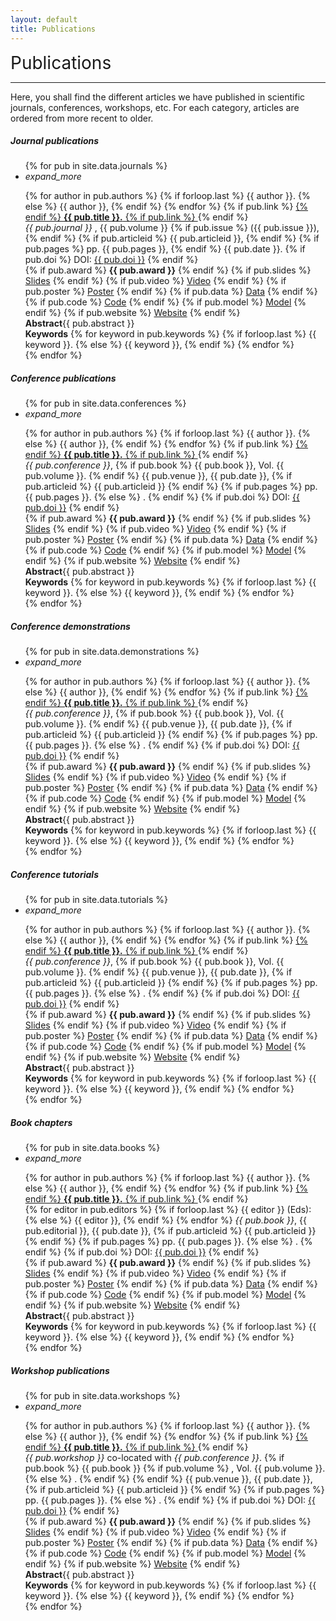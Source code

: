 ```yaml
---
layout: default
title: Publications
---
```

<div class="publications-div">
<div style="align: left; font-size:28px">Publications</div>
<hr class="solid">
<p> Here, you shall find the different articles we have published in scientific journals, conferences, workshops, etc. For each category, articles are ordered from more recent to older.</p>
<h5>Journal publications</h5>
<ul class = "collapsible">
	{% for pub in site.data.journals %}
    <li>
        <div class = "collapsible-header" style="text-align:left;"><i class="material-icons">expand_more</i>
			<p style="margin-bottom:0px">{% for author in pub.authors %}
				{% if forloop.last %}
					{{ author }}. 
				{% else %}
					{{ author }},
				{% endif %}
			{% endfor %} 
			{% if pub.link %}
				<a href="{{ pub.link }}">
			{% endif %} 
				<b>{{ pub.title }}.</b>
			{% if pub.link %}
				</a>
			{% endif %}
			<br/>
			<em> {{ pub.journal }} </em>, 
			{{ pub.volume }}
			{% if pub.issue %}
			({{ pub.issue }}),
			{% endif %}
			{% if pub.articleid %}
				{{ pub.articleid }},
			{% endif %}
			{% if pub.pages %}
				pp. {{ pub.pages }},
			{% endif %}
			{{ pub.date }}.
			{% if pub.doi %}
			DOI: <a href="{{ pub.doi }}">{{ pub.doi }}</a> 
    		{% endif %}
    		<br/>
    		{% if pub.award %}
    			<span class="award-{{pub.award_num}}"><b>{{ pub.award }}</b></span>
    		{% endif %}
    		{% if pub.slides %}
    		    <a class="pub-link" href="{{ pub.slides }}">Slides</a>
		    {% endif %}
		    {% if pub.video %}
		        <a class="pub-link" href="{{ pub.video }}">Video</a>
        	{% endif %}
        	{% if pub.poster %}
        	    <a class="pub-link" href="{{ pub.poster }}">Poster</a>
    	    {% endif %}
    	    {% if pub.data %}
    	    	<a class="pub-link" href="{{ pub.data }}">Data</a>
    	    {% endif %}
    	    {% if pub.code %}
    		    <a class="pub-link" href="{{ pub.code }}">Code</a>
    		{% endif %}
    		{% if pub.model %}
    		    <a class="pub-link" href="{{ pub.model }}">Model</a>
    		{% endif %}
    		{% if pub.website %}
    		    <a class="pub-link" href="{{ pub.website }}">Website</a>
    		{% endif %}
			</p>
		</div>
        <div class = "collapsible-body abstract">
        	<div class="abstract-text">
        		<span class="abstract-title"><b>Abstract</b></span><span>{{ pub.abstract }}</span>
        	</div>
        	<div class="abstract-text">
        		<span class="abstract-title"><b>Keywords</b></span><span>
	        	{% for keyword in pub.keywords %}
	        		{% if forloop.last %}
	        			{{ keyword }}.
	    			{% else %}
	    				{{ keyword }},
	    			{% endif %}
	    		{% endfor %}
    			</span>
    		</div>
    	</div>
    </li>
    {% endfor %}
</ul>
<h5>Conference publications</h5>
<ul class = "collapsible">
	{% for pub in site.data.conferences %}
    <li>
        <div class = "collapsible-header" style="text-align:left"><i class="material-icons">expand_more</i>
			<p style="margin-bottom:0px">{% for author in pub.authors %}
				{% if forloop.last %}
					{{ author }}. 
				{% else %}
					{{ author }},
				{% endif %}
			{% endfor %}
			{% if pub.link %}
				<a href="{{ pub.link }}">
			{% endif %} 
				<b>{{ pub.title }}.</b>
			{% if pub.link %}
				</a>
			{% endif %}
			<br/>
			<em>{{ pub.conference }}</em>,
			{% if pub.book %}
				{{ pub.book }}, Vol. {{ pub.volume }}.
			{% endif %}
			{{ pub.venue }},
			{{ pub.date }},
			{% if pub.articleid %}
				{{ pub.articleid }}
			{% endif %}
			{% if pub.pages %}
				pp. {{ pub.pages }}.
			{% else %}
			.
			{% endif %}
			{% if pub.doi %}
			DOI: <a href="{{ pub.doi }}">{{ pub.doi }}</a> 
    		{% endif %}
    		<br/>
    		{% if pub.award %}
    			<span class="award-{{pub.award_num}}"><b>{{ pub.award }}</b></span>
    		{% endif %}
    		{% if pub.slides %}
    		    <a class="pub-link" href="{{ pub.slides }}">Slides</a>
		    {% endif %}
		    {% if pub.video %}
		        <a class="pub-link" href="{{ pub.video }}">Video</a>
        	{% endif %}
        	{% if pub.poster %}
        	    <a class="pub-link" href="{{ pub.poster }}">Poster</a>
    	    {% endif %}
    	    {% if pub.data %}
    	    	<a class="pub-link" href="{{ pub.data }}">Data</a>
    	    {% endif %}
    	    {% if pub.code %}
    		    <a class="pub-link" href="{{ pub.code }}">Code</a>
    		{% endif %}
    		{% if pub.model %}
    		    <a class="pub-link" href="{{ pub.model }}">Model</a>
    		{% endif %}
    		{% if pub.website %}
    		    <a class="pub-link" href="{{ pub.website }}">Website</a>
    		{% endif %}
			</p>
		</div>
		<div class = "collapsible-body abstract">
        	<div class="abstract-text">
        		<span class="abstract-title"><b>Abstract</b></span><span>{{ pub.abstract }}</span>
        	</div>
        	<div class="abstract-text">
        		<span class="abstract-title"><b>Keywords</b></span><span>
	        	{% for keyword in pub.keywords %}
	        		{% if forloop.last %}
	        			{{ keyword }}.
	    			{% else %}
	    				{{ keyword }},
	    			{% endif %}
	    		{% endfor %}
    			</span>
    		</div>
    	</div>
    </li>
    {% endfor %}
</ul>
<h5>Conference demonstrations</h5>
<ul class = "collapsible">
	{% for pub in site.data.demonstrations %}
    <li>
        <div class = "collapsible-header" style="text-align:left"><i class="material-icons">expand_more</i>
			<p style="margin-bottom:0px">{% for author in pub.authors %}
				{% if forloop.last %}
					{{ author }}. 
				{% else %}
					{{ author }},
				{% endif %}
			{% endfor %}
			{% if pub.link %}
				<a href="{{ pub.link }}">
			{% endif %} 
				<b>{{ pub.title }}.</b>
			{% if pub.link %}
				</a>
			{% endif %}
			<br/>
			<em>{{ pub.conference }}</em>,
			{% if pub.book %}
				{{ pub.book }}, Vol. {{ pub.volume }}.
			{% endif %}
			{{ pub.venue }},
			{{ pub.date }},
			{% if pub.articleid %}
				{{ pub.articleid }}
			{% endif %}
			{% if pub.pages %}
				pp. {{ pub.pages }}.
			{% else %}
			.
			{% endif %}
			{% if pub.doi %}
			DOI: <a href="{{ pub.doi }}">{{ pub.doi }}</a> 
    		{% endif %}
    		<br/>
    		{% if pub.award %}
    			<span class="award-{{pub.award_num}}"><b>{{ pub.award }}</b></span>
    		{% endif %}
    		{% if pub.slides %}
    		    <a class="pub-link" href="{{ pub.slides }}">Slides</a>
		    {% endif %}
		    {% if pub.video %}
		        <a class="pub-link" href="{{ pub.video }}">Video</a>
        	{% endif %}
        	{% if pub.poster %}
        	    <a class="pub-link" href="{{ pub.poster }}">Poster</a>
    	    {% endif %}
    	    {% if pub.data %}
    	    	<a class="pub-link" href="{{ pub.data }}">Data</a>
    	    {% endif %}
    	    {% if pub.code %}
    		    <a class="pub-link" href="{{ pub.code }}">Code</a>
    		{% endif %}
    		{% if pub.model %}
    		    <a class="pub-link" href="{{ pub.model }}">Model</a>
    		{% endif %}
    		{% if pub.website %}
    		    <a class="pub-link" href="{{ pub.website }}">Website</a>
    		{% endif %}
			</p>
		</div>
		<div class = "collapsible-body abstract">
        	<div class="abstract-text">
        		<span class="abstract-title"><b>Abstract</b></span><span>{{ pub.abstract }}</span>
        	</div>
        	<div class="abstract-text">
        		<span class="abstract-title"><b>Keywords</b></span><span>
	        	{% for keyword in pub.keywords %}
	        		{% if forloop.last %}
	        			{{ keyword }}.
	    			{% else %}
	    				{{ keyword }},
	    			{% endif %}
	    		{% endfor %}
    			</span>
    		</div>
    	</div>
    </li>
    {% endfor %}
</ul>

<h5>Conference tutorials</h5>
<ul class = "collapsible">
	{% for pub in site.data.tutorials %}
    <li>
        <div class = "collapsible-header" style="text-align:left"><i class="material-icons">expand_more</i>
			<p style="margin-bottom:0px">{% for author in pub.authors %}
				{% if forloop.last %}
					{{ author }}. 
				{% else %}
					{{ author }},
				{% endif %}
			{% endfor %}
			{% if pub.link %}
				<a href="{{ pub.link }}">
			{% endif %} 
				<b>{{ pub.title }}.</b>
			{% if pub.link %}
				</a>
			{% endif %}
			<br/>
			<em>{{ pub.conference }}</em>,
			{% if pub.book %}
				{{ pub.book }}, Vol. {{ pub.volume }}.
			{% endif %}
			{{ pub.venue }},
			{{ pub.date }},
			{% if pub.articleid %}
				{{ pub.articleid }}
			{% endif %}
			{% if pub.pages %}
				pp. {{ pub.pages }}.
			{% else %}
			.
			{% endif %}
			{% if pub.doi %}
			DOI: <a href="{{ pub.doi }}">{{ pub.doi }}</a> 
    		{% endif %}
    		<br/>
    		{% if pub.award %}
    			<span class="award-{{pub.award_num}}"><b>{{ pub.award }}</b></span>
    		{% endif %}
    		{% if pub.slides %}
    		    <a class="pub-link" href="{{ pub.slides }}">Slides</a>
		    {% endif %}
		    {% if pub.video %}
		        <a class="pub-link" href="{{ pub.video }}">Video</a>
        	{% endif %}
        	{% if pub.poster %}
        	    <a class="pub-link" href="{{ pub.poster }}">Poster</a>
    	    {% endif %}
    	    {% if pub.data %}
    	    	<a class="pub-link" href="{{ pub.data }}">Data</a>
    	    {% endif %}
    	    {% if pub.code %}
    		    <a class="pub-link" href="{{ pub.code }}">Code</a>
    		{% endif %}
    		{% if pub.model %}
    		    <a class="pub-link" href="{{ pub.model }}">Model</a>
    		{% endif %}
    		{% if pub.website %}
    		    <a class="pub-link" href="{{ pub.website }}">Website</a>
    		{% endif %}
			</p>
		</div>
		<div class = "collapsible-body abstract">
        	<div class="abstract-text">
        		<span class="abstract-title"><b>Abstract</b></span><span>{{ pub.abstract }}</span>
        	</div>
        	<div class="abstract-text">
        		<span class="abstract-title"><b>Keywords</b></span><span>
	        	{% for keyword in pub.keywords %}
	        		{% if forloop.last %}
	        			{{ keyword }}.
	    			{% else %}
	    				{{ keyword }},
	    			{% endif %}
	    		{% endfor %}
    			</span>
    		</div>
    	</div>
    </li>
    {% endfor %}
</ul>

<h5>Book chapters</h5>
<ul class = "collapsible">
	{% for pub in site.data.books %}
    <li>
        <div class = "collapsible-header" style="text-align:left"><i class="material-icons">expand_more</i>
			<p style="margin-bottom:0px">{% for author in pub.authors %}
				{% if forloop.last %}
					{{ author }}. 
				{% else %}
					{{ author }},
				{% endif %}
			{% endfor %}
			{% if pub.link %}
				<a href="{{ pub.link }}">
			{% endif %} 
				<b>{{ pub.title }}.</b>
			{% if pub.link %}
				</a>
			{% endif %}
			<br/>
			{% for editor in pub.editors %}
				{% if forloop.last %}
					{{ editor }} (Eds): 
				{% else %}
					{{ editor }},
				{% endif %}
			{% endfor %}
			<em>{{ pub.book }}</em>,
			{{ pub.editorial }},
			{{ pub.date }},
			{% if pub.articleid %}
				{{ pub.articleid }}
			{% endif %}
			{% if pub.pages %}
				pp. {{ pub.pages }}.
			{% else %}
			.
			{% endif %}
			{% if pub.doi %}
			DOI: <a href="{{ pub.doi }}">{{ pub.doi }}</a> 
    		{% endif %}
    		<br/>
    		{% if pub.award %}
    			<span class="award-{{pub.award_num}}"><b>{{ pub.award }}</b></span>
    		{% endif %}
    		{% if pub.slides %}
    		    <a class="pub-link" href="{{ pub.slides }}">Slides</a>
		    {% endif %}
		    {% if pub.video %}
		        <a class="pub-link" href="{{ pub.video }}">Video</a>
        	{% endif %}
        	{% if pub.poster %}
        	    <a class="pub-link" href="{{ pub.poster }}">Poster</a>
    	    {% endif %}
    	    {% if pub.data %}
    	    	<a class="pub-link" href="{{ pub.data }}">Data</a>
    	    {% endif %}
    	    {% if pub.code %}
    		    <a class="pub-link" href="{{ pub.code }}">Code</a>
    		{% endif %}
    		{% if pub.model %}
    		    <a class="pub-link" href="{{ pub.model }}">Model</a>
    		{% endif %}
    		{% if pub.website %}
    		    <a class="pub-link" href="{{ pub.website }}">Website</a>
    		{% endif %}
			</p>
		</div>
		<div class = "collapsible-body abstract">
        	<div class="abstract-text">
        		<span class="abstract-title"><b>Abstract</b></span><span>{{ pub.abstract }}</span>
        	</div>
        	<div class="abstract-text">
        		<span class="abstract-title"><b>Keywords</b></span><span>
	        	{% for keyword in pub.keywords %}
	        		{% if forloop.last %}
	        			{{ keyword }}.
	    			{% else %}
	    				{{ keyword }},
	    			{% endif %}
	    		{% endfor %}
    			</span>
    		</div>
    	</div>
    </li>
    {% endfor %}
</ul>


<h5>Workshop publications</h5>
<ul class = "collapsible">
	{% for pub in site.data.workshops %}
    <li>
        <div class = "collapsible-header" style="text-align:left"><i class="material-icons">expand_more</i>
			<p style="margin-bottom:0px">{% for author in pub.authors %}
				{% if forloop.last %}
					{{ author }}. 
				{% else %}
					{{ author }},
				{% endif %}
			{% endfor %}
			{% if pub.link %}
				<a href="{{ pub.link }}">
			{% endif %} 
				<b>{{ pub.title }}.</b>
			{% if pub.link %}
				</a>
			{% endif %}
			<br/>
			<em>{{ pub.workshop }}</em> co-located with <em>{{ pub.conference }}</em>.
			{% if pub.book %}
				{{ pub.book }}
				{% if pub.volume %} 
					, Vol. {{ pub.volume }}.
				{% else %}
					.
				{% endif %}
			{% endif %}
			{{ pub.venue }},
			{{ pub.date }},
			{% if pub.articleid %}
				{{ pub.articleid }}
			{% endif %}
			{% if pub.pages %}
				pp. {{ pub.pages }}.
			{% else %}
			.
			{% endif %}
			{% if pub.doi %}
        		DOI: <a href="{{ pub.doi }}">{{ pub.doi }}</a> 
    		{% endif %}
    		<br/>
    		{% if pub.award %}
    			<span class="award-{{pub.award_num}}"><b>{{ pub.award }}</b></span>
    		{% endif %}
    		{% if pub.slides %}
    		    <a class="pub-link" href="{{ pub.slides }}">Slides</a>
		    {% endif %}
		    {% if pub.video %}
		        <a class="pub-link" href="{{ pub.video }}">Video</a>
        	{% endif %}
        	{% if pub.poster %}
        	    <a class="pub-link" href="{{ pub.poster }}">Poster</a>
    	    {% endif %}
    	    {% if pub.data %}
    	    	<a class="pub-link" href="{{ pub.data }}">Data</a>
    	    {% endif %}
    	    {% if pub.code %}
    		    <a class="pub-link" href="{{ pub.code }}">Code</a>
    		{% endif %}
    		{% if pub.model %}
    		    <a class="pub-link" href="{{ pub.model }}">Model</a>
    		{% endif %}
    		{% if pub.website %}
    		    <a class="pub-link" href="{{ pub.website }}">Website</a>
    		{% endif %}
			</p>
		</div>
		<div class = "collapsible-body abstract">
        	<div class="abstract-text">
        		<span class="abstract-title"><b>Abstract</b></span><span>{{ pub.abstract }}</span>
        	</div>
        	<div class="abstract-text">
        		<span class="abstract-title"><b>Keywords</b></span><span>
	        	{% for keyword in pub.keywords %}
	        		{% if forloop.last %}
	        			{{ keyword }}.
	    			{% else %}
	    				{{ keyword }},
	    			{% endif %}
	    		{% endfor %}
    			</span>
    		</div>
    	</div>
    </li>
    {% endfor %}
</ul>




</div>